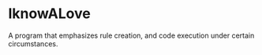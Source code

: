 # IknowALove
A program that emphasizes rule creation, and code execution under certain circumstances.
